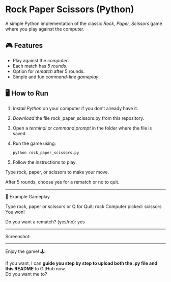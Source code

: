 # Rock Paper Scissors (Python)

A simple Python implementation of the classic *Rock, Paper, Scissors* game where you play against the computer.

## 🎮 Features
- Play against the *computer*.
- Each match has *5 rounds*.
- Option for *rematch* after 5 rounds.
- Simple and fun *command-line gameplay*.

## 🖥 How to Run
1. *Install Python* on your computer if you don’t already have it.
2. *Download* the file rock_paper_scissors.py from this repository.
3. Open a *terminal* or *command prompt* in the folder where the file is saved.
4. Run the game using:

   ```bash
   python rock_paper_scissors.py

5. Follow the instructions to play:

Type rock, paper, or scissors to make your move.

After 5 rounds, choose yes for a rematch or no to quit.

---

📸 Example Gameplay

Type rock, paper or scissors or Q for Quit: rock
Computer picked: scissors
You won!

Do you want a rematch? (yes/no): yes

---

Screenshot:


---

Enjoy the game! 🕹

  

If you want, I can **guide you step by step to upload both the .py file and this README** to GitHub now.  
Do you want me to?
